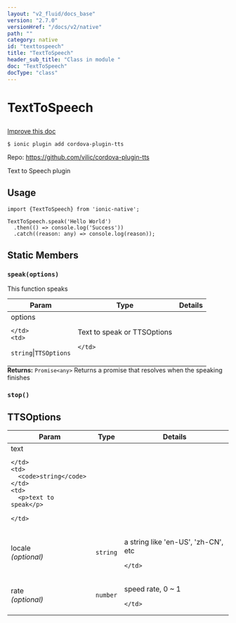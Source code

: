 ```yaml
---
layout: "v2_fluid/docs_base"
version: "2.7.0"
versionHref: "/docs/v2/native"
path: ""
category: native
id: "texttospeech"
title: "TextToSpeech"
header_sub_title: "Class in module "
doc: "TextToSpeech"
docType: "class"
---
```








<h1 class="api-title">
  
  TextToSpeech
  

  

  </h1>

<a class="improve-v2-docs" href="http://github.com/driftyco/ionic-native/edit/master/src/plugins/text-to-speech.ts#L9">
  Improve this doc
</a>



<!-- decorators -->





<pre><code>$ ionic plugin add cordova-plugin-tts</code></pre>
<p>Repo:
  <a href="https://github.com/vilic/cordova-plugin-tts">
    https://github.com/vilic/cordova-plugin-tts
  </a>
</p>

<!-- description -->

<p>Text to Speech plugin</p>



<!-- if doc.decorators -->

<!-- @usage tag -->

<h2>Usage</h2>

<pre><code>import {TextToSpeech} from &#39;ionic-native&#39;;

TextToSpeech.speak(&#39;Hello World&#39;)
  .then(() =&gt; console.log(&#39;Success&#39;))
  .catch((reason: any) =&gt; console.log(reason));
</code></pre>




<!-- @property tags -->


<h2>Static Members</h2>

<div id="speak"></div>
<h3><code>speak(options)</code>
  
</h3>




This function speaks


<table class="table param-table" style="margin:0;">
  <thead>
  <tr>
    <th>Param</th>
    <th>Type</th>
    <th>Details</th>
  </tr>
  </thead>
  <tbody>
  
  <tr>
    <td>
      options
      
      
    </td>
    <td>
      
<code>string</code>|<code>TTSOptions</code>
    </td>
    <td>
      <p>Text to speak or TTSOptions</p>

      
    </td>
  </tr>
  
  </tbody>
</table>





<div class="return-value" markdown="1">
  <i class="icon ion-arrow-return-left"></i>
  <b>Returns:</b> 
<code>Promise&lt;any&gt;</code> Returns a promise that resolves when the speaking finishes
</div>



<div id="stop"></div>
<h3><code>stop()</code>
  
</h3>












<!-- methods on the class -->



<!-- other classes -->

<!-- end other classes -->

<!-- interfaces -->

<!--<h2><a class="anchor" name="interfaces" href="#interfaces"></a>Interfaces</h2>-->


<h2><a class="anchor" name="TTSOptions" href="#TTSOptions"></a>TTSOptions</h2>


<table class="table param-table" style="margin:0;">
  <thead>
  <tr>
    <th>Param</th>
    <th>Type</th>
    <th>Details</th>
  </tr>
  </thead>
  <tbody>
  
  <tr>
    <td>
      text
      
    </td>
    <td>
      <code>string</code>
    </td>
    <td>
      <p>text to speak</p>

    </td>
  </tr>
  
  <tr>
    <td>
      locale
      <div><em>(optional)</em></div>
    </td>
    <td>
      <code>string</code>
    </td>
    <td>
      <p>a string like &#39;en-US&#39;, &#39;zh-CN&#39;, etc</p>

    </td>
  </tr>
  
  <tr>
    <td>
      rate
      <div><em>(optional)</em></div>
    </td>
    <td>
      <code>number</code>
    </td>
    <td>
      <p>speed rate, 0 ~ 1</p>

    </td>
  </tr>
  
  </tbody>
</table>





<!-- end interfaces -->

<!-- related link --><!-- end content block -->


<!-- end body block -->

